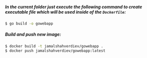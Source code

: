 ##### In the current folder just execute the following command to create executable file which will be used inside of the `Dockerfile`:
```bash
$ go build -o gowebapp
```

##### Build and push new image:
```bash
$ docker build -t jamalshahverdiev/gowebapp .
$ docker push jamalshahverdiev/gowebapp:latest
```
